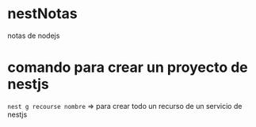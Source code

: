# nestNotas
notas de nodejs

# comando para crear un proyecto de nestjs
```nest g recourse nombre```  =>  para crear todo un recurso de un servicio de nestjs
